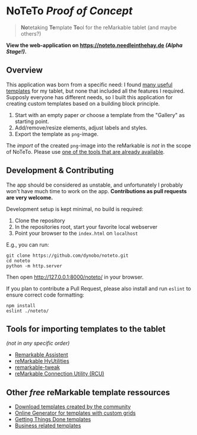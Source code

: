 # NoTeTo  *Proof of Concept*

> **No**tetaking **Te**mplate **To**ol for the reMarkable tablet (and maybe others?) 

**View the web-application on <https://noteto.needleinthehay.de> *(Alpha Stage!)*.**

## Overview

This application was born from a specific need: I found [many useful templates](#template-resources) for my tablet, but none that included all the features I required. Supposly everyone has different needs, so I built this application for creating custom templates based on a building block principle.

1. Start with an empty paper *or* choose a template from the "Gallery" as starting point.
2. Add/remove/resize elements, adjust labels and styles.
3. Export the template as `png`-image.

The *import* of the created `png`-image into the reMarkable is *not* in the scope of NoTeTo. Please use [one of the tools that are already available](#import-tools).

## Development & Contributing

The app should be considered as unstable, and unfortunately I probably won't have much time to work on the app. **Contributions as pull requests are very welcome.**

Development setup is kept minimal, no build is required:

1. Clone the repository
2. In the repositories root, start your favorite local webserver
3. Point your browser to the `index.html` on `localhost`

E.g., you can run:

```
git clone https://github.com/dynobo/noteto.git
cd noteto
python -m http.server
```
Then open <http://127.0.0.1:8000/noteto/> in your browser.

If you plan to contribute a Pull Request, please also install and run `eslint` to ensure correct code formatting:

```
npm install
eslint ./noteto/
```

<a name="import-tools"></a>
## Tools for importing templates to the tablet
*(not in any specific order)*

- [Remarkable Assistent](https://github.com/richeymichael/remarkable-assistant)
- [reMarkable HyUtilities](https://github.com/moovida/remarkable-hyutilities)
- [remarkable-tweak](https://github.com/morngrar/remarkable-tweak)
- [reMarkable Connection Utility (RCU)](http://www.davisr.me/projects/rcu/)

<a name="template-resources"></a>
## Other *free* reMarkable template ressources

- [Download templates created by the community](https://rm.ezb.io/)
- [Online Generator for templates with custom grids](https://templarian.github.io/remarkable/)
- [Getting Things Done templates](https://github.com/BartKeulen/remarkable-gtd-templates)
- [Business related templates](https://github.com/deo-so/reMarkable-Tablet-Templates---Free)
